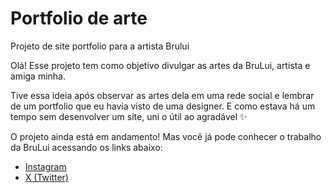 # Portfolio de arte
 Projeto de site portfolio para a artista Brului

 Olá! Esse projeto tem como objetivo divulgar as artes da BruLui, artista e amiga minha.

 Tive essa ideia após observar as artes dela em uma rede social e lembrar de um portfolio que eu havia visto de uma designer. E como estava há um tempo sem desenvolver um site, uni o útil ao agradável ✨

 O projeto ainda está em andamento! Mas você já pode conhecer o trabalho da BruLui acessando os links abaixo:

- [Instagram](https://www.instagram.com/bru__lui/)
- [X (Twitter)](https://twitter.com/Bru__Lui)
